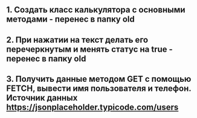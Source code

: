 ## 1. Создать класс калькулятора с основными методами - перенес в папку old

## 2. При нажатии на текст делать его перечеркнутым и менять статус на true - перенес в папку old

## 3. Получить данные методом GET с помощью FETCH, вывести имя пользователя и телефон. Источник данных https://jsonplaceholder.typicode.com/users